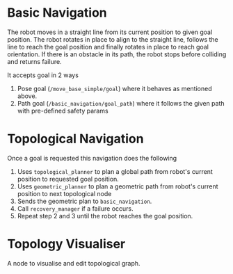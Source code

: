 # Basic Navigation

The robot moves in a straight line from its current position to given goal position. The robot
rotates in place to align to the straight line, follows the line to reach the
goal position and finally rotates in place to reach goal orientation.
If there is an obstacle in its path, the robot stops before colliding and
returns failure.

It accepts goal in 2 ways
1. Pose goal (`/move_base_simple/goal`) where it behaves as mentioned above.
2. Path goal (`/basic_navigation/goal_path`) where it follows the given path
   with pre-defined safety params


# Topological Navigation

Once a goal is requested this navigation does the following
1. Uses `topological_planner` to plan a global path from robot's current position to requested goal position.
2. Uses `geometric_planner` to plan a geometric path from robot's current
   position to next topological node
3. Sends the geometric plan to `basic_navigation`.
4. Call `recovery_manager` if a failure occurs.
5. Repeat step 2 and 3 until the robot reaches the goal position.


# Topology Visualiser

A node to visualise and edit topological graph.
